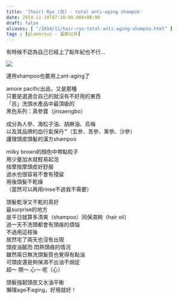 ```yaml
---
title: '[hair] Ryo (呂) - total anti-aging shampoo'
date: 2014-11-10T07:30:00.000+08:00
draft: false
aliases: [ "/2014/11/hair-ryo-total-anti-aging-shampoo.html" ]
tags : [glamorous - 蛋臉以外]
---
```


有時候不認為自己已經上了點年紀也不行...  

[![](https://4.bp.blogspot.com/-cMjMAID3BaI/XE24-BSJAyI/AAAAAAAAHu0/4C61Yj9wZWAyAjs4N59WdUOjARPvht2dwCLcBGAs/s640/15739714342_5e75935513_z.jpg)](https://4.bp.blogspot.com/-cMjMAID3BaI/XE24-BSJAyI/AAAAAAAAHu0/4C61Yj9wZWAyAjs4N59WdUOjARPvht2dwCLcBGAs/s1600/15739714342_5e75935513_z.jpg)

連用shampoo也要用上ant-aging了  
  
amore pacific出品，又是那種  
只要是選適合自己的就沒有不好用的東西  
「呂」洗頭水產品中最頂級的  
黑色系列：真參寶（jinsaengbo）  
  
成分為人參、海松子油、胡麻油、烏梅  
以及其品牌的血行氣保丹™（玄參、苦參、黨參、沙參）  
護理頭皮頭髪的漢方shampoo  
  
milky brown的顏色中帶點粒子  
用少量加水就輕易起泡  
按摩按摩頭皮好舒服  
過水也很容易不會有殘留  
用後頭髮不乾燥  
（當然可以再用rinse不過我不需要）  
  
頭髮乾淨又不乾的真好  
最surprise的地方  
是平日就算多清爽（shampoo）同保濕夠（hair oil）  
過一天不洗頭都會有頭痕的煩惱  
不過用這枝後  
居然宅了兩天也沒有出現  
頭皮油膩而 悶熱頭痕的情況  
雖然兩日無洗頭髮質也覺得有點油  
可頭皮還是夠保濕不出油不焗促  
超～ 開～ 心～ 呢（心）  
  
頭髮強韌頭皮又水油平衡  
懶理age不aging，好用就好！